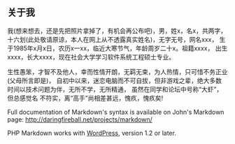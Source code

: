 

关于我
------------

我(想来想去，还是先把照片拿掉了，有机会再公布吧)，男，姓x，名x，共两字，
十六划(此处敬请原谅，本人在网上从不透露真实姓名)，无字无号，网名xxx，
生于1985年x月x日，农历x一xx，临近大寒节气，年龄周岁二十x。祖籍xxxx，
出生xxxx，长大xxxx，现在社会大学学习软件系统工程硕士专业。

生性愚笨，才智不及他人，幸而性情开朗，无羁无束，为人热情，只可惜不务正业(父母所言即是)，
自初中以来，迷恋电脑而不可自拔，但非游戏之辈，绝大多数时间以技术问题为伴，无所不学，无所精通，
虽然在同学和论坛中号称“大虾”，但总感觉名 不符实，离“高手”尚相差甚远，愧疚，愧疚矣!

Full documentation of Markdown's syntax is available on John's 
Markdown page: <http://daringfireball.net/projects/markdown/>


PHP Markdown works with [WordPress][wp], version 1.2 or later.

 [wp]: http://wordpress.org/

